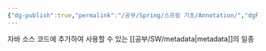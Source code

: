 ```yaml
---
{"dg-publish":true,"permalink":"/공부/Spring/스프링 기초/Annotation/","dgPassFrontmatter":true}
---
```


자바 소스 코드에 추가하여 사용할 수 있는 [[공부/SW/metadata\|metadata]]의 일종